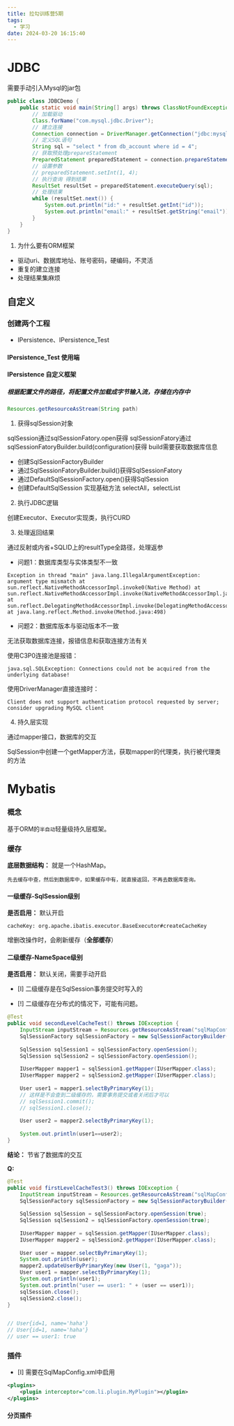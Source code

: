 ```yaml
---
title: 拉勾训练营5期
tags:
  - 学习
date: 2024-03-20 16:15:40
---
```


# JDBC

需要手动引入Mysql的jar包

```java
public class JDBCDemo {  
    public static void main(String[] args) throws ClassNotFoundException, SQLException {  
        // 加载驱动  
        Class.forName("com.mysql.jdbc.Driver");  
        // 建立连接  
        Connection connection = DriverManager.getConnection("jdbc:mysql://localhost:3306/test", "root", "12345678");  
        // 定义SQL语句  
        String sql = "select * from db_account where id = 4";  
        // 获取预处理prepareStatement  
        PreparedStatement preparedStatement = connection.prepareStatement(sql);  
        // 设置参数  
        // preparedStatement.setInt(1, 4);  
        // 执行查询 得到结果  
        ResultSet resultSet = preparedStatement.executeQuery(sql);  
        // 处理结果  
        while (resultSet.next()) {  
            System.out.println("id:" + resultSet.getInt("id"));  
            System.out.println("email:" + resultSet.getString("email"));  
        }  
    }  
}
```


1. 为什么要有ORM框架
- 驱动uri、数据库地址、账号密码，硬编码，不灵活
- 重复的建立连接
- 处理结果集麻烦


## 自定义

### 创建两个工程

- IPersistence、IPersistence_Test

#### IPersistence_Test  使用端



#### IPersistence  自定义框架

##### 根据配置文件的路径，将配置文件加载成字节输入流，存储在内存中

```java
Resources.getResourceAsStream(String path)
```



1. 获得sqlSession对象

sqlSession通过sqlSessionFatory.open获得
sqlSessionFatory通过sqlSessionFatoryBuilder.build(configuration)获得
	build需要获取数据库信息

- 创建SqlSessionFactoryBuilder
- 通过SqlSessionFatoryBuilder.build()获得SqlSessionFatory
- 通过DefaultSqlSessionFactory.open()获得SqlSession
- 创建DefaultSqlSession 实现基础方法 selectAll，selectList

2. 执行JDBC逻辑

创建Executor、Executor实现类，执行CURD



3. 处理返回结果

通过反射或内省+SQLID上的resultType全路径，处理返参

- 问题1：数据库类型与实体类型不一致
```log
Exception in thread "main" java.lang.IllegalArgumentException: argument type mismatch at sun.reflect.NativeMethodAccessorImpl.invoke0(Native Method) at sun.reflect.NativeMethodAccessorImpl.invoke(NativeMethodAccessorImpl.java:62) at sun.reflect.DelegatingMethodAccessorImpl.invoke(DelegatingMethodAccessorImpl.java:43) at java.lang.reflect.Method.invoke(Method.java:498)
```
- 问题2：数据库版本与驱动版本不一致

无法获取数据库连接，报错信息和获取连接方法有关

使用C3P0连接池是报错：
```log
java.sql.SQLException: Connections could not be acquired from the underlying database!
```

使用DriverManager直接连接时：
```
Client does not support authentication protocol requested by server; consider upgrading MySQL client

```


4. 持久层实现

通过mapper接口，数据库的交互

SqlSession中创建一个getMapper方法，获取mapper的代理类，执行被代理类的方法 


# Mybatis

### 概念
基于ORM的`半自动`轻量级持久层框架。

### 缓存

**底层数据结构：** 就是一个HashMap。

`先去缓存中查，然后到数据库中，如果缓存中有，就直接返回，不再去数据库查询。`

#### **一级缓存-SqlSession级别**


**是否启用：** 默认开启

`cacheKey: org.apache.ibatis.executor.BaseExecutor#createCacheKey`

增删改操作时，会刷新缓存（**全部缓存**）

#### **二级缓存-NameSpace级别**

**是否启用：** 默认关闭，需要手动开启

- [I] 二级缓存是在SqlSession事务提交时写入的

- [!] 二级缓存在分布式的情况下，可能有问题。

```java 
@Test  
public void secondLevelCacheTest() throws IOException {  
    InputStream inputStream = Resources.getResourceAsStream("sqlMapConfig.xml");  
    SqlSessionFactory sqlSessionFactory = new SqlSessionFactoryBuilder().build(inputStream);  
  
    SqlSession sqlSession1 = sqlSessionFactory.openSession();  
    SqlSession sqlSession2 = sqlSessionFactory.openSession();  
  
    IUserMapper mapper1 = sqlSession1.getMapper(IUserMapper.class);  
    IUserMapper mapper2 = sqlSession2.getMapper(IUserMapper.class);  
  
    User user1 = mapper1.selectByPrimaryKey(1);  
    // 这样是不会查到二级缓存的，需要事务提交或者关闭后才可以
    // sqlSession1.commit();  
    // sqlSession1.close();  
  
    User user2 = mapper2.selectByPrimaryKey(1);  
  
    System.out.println(user1==user2);  
}
```


**结论：** 节省了数据库的交互

**Q:** 
```java
@Test  
public void firstLevelCacheTest3() throws IOException {  
    InputStream inputStream = Resources.getResourceAsStream("sqlMapConfig.xml");  
    SqlSessionFactory sqlSessionFactory = new SqlSessionFactoryBuilder().build(inputStream);  
  
    SqlSession sqlSession = sqlSessionFactory.openSession(true);  
    SqlSession sqlSession2 = sqlSessionFactory.openSession(true);  
  
    IUserMapper mapper = sqlSession.getMapper(IUserMapper.class);  
    IUserMapper mapper2 = sqlSession2.getMapper(IUserMapper.class);  
  
    User user = mapper.selectByPrimaryKey(1);  
    System.out.println(user);  
    mapper2.updateUserByPrimaryKey(new User(1, "gaga"));  
    User user1 = mapper.selectByPrimaryKey(1);  
    System.out.println(user1); 
    System.out.println("user == user1: " + (user == user1)); 
    sqlSession.close();  
    sqlSession2.close();  
}


// User{id=1, name='haha'}
// User{id=1, name='haha'}
// user == user1: true

```


### 插件

- [I]  需要在SqlMapConfig.xml中启用

```xml
<plugins>  
    <plugin interceptor="com.li.plugin.MyPlugin"></plugin>  
</plugins>
```

#### 分页插件



